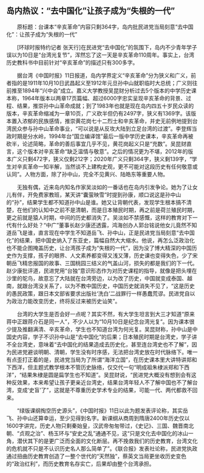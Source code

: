## 岛内热议：“去中国化”让孩子成为“失根的一代”
　　原标题：台课本“辛亥革命”内容只剩364字，岛内批民进党当局刻意“去中国化”：让孩子成为“失根的一代”

　　[环球时报特约记者 张天行]在民进党“去中国化”的氛围下，岛内不少青年学子误以为10日是“台湾光复节”，浑然忘了这一天是辛亥革命110周年。事实上，台湾历史教科书中目前针对“辛亥革命”的描述只有300多字。

　　据台湾《中国时报》11日报道，岛内学界定义“辛亥革命”分为狭义和广义，前者指的是1911年10月10日武昌起义至1912年元旦孙中山就职临时大总统；广义则往前推至1894年“兴中会”成立。嘉义大学教授吴昆财分析过去5个版本的中学历史课本称，1964年版本以两章17页篇幅、超过6000字忠实呈现辛亥革命的背景、过程、结果，推崇孙中山革命成就；到了1983年也就是现在岛内四五十岁民众读的版本，辛亥革命缩减为一章10页，广义砍半但仍有2497字，狭义有1369字。该版本置入浓郁的民族感情，推崇黄花岗七十二烈士和辛亥革命，并史无前例地提到台湾民众参与孙中山革命事业，“可以说是从反攻大陆到立足台湾的过渡”。李登辉当政时期是分水岭，1994年台“国立编译馆”最后一版中学历史课本，辛亥革命再被砍半，论述简略，革命的善后事宜几乎不见，黄花岗起义只是“充数”。吴昆财直言，这个版本对辛亥革命“缺乏温情与敬意”。之后的情况更为不堪，2012年的版本广义只剩472字，狭义仅剩212字；2020年广义只剩364字，狭义剩139字，“学生对辛亥革命一知半解，当然谈不上建构史观，更不可能对这段历史有任何敬意或认同”。人物方面，除了孙中山，完全不见黄兴、陆皓东等重要人物。

　　无独有偶，近来岛内知名作家吴淡如的一番话也在岛内引发争论。她为了让女儿有伴，开免费家教班，某天讲“囊萤映雪”时提到孙康，顺口说这是孙中山的“孙”，结果学生都不知道孙中山是谁。她又让背朝代表，发现学生根本搞不清楚，在他们的认知中之前不是清朝，而是日本殖民时期，再之前是荷兰殖民时期，更之前就是猿人时期，中间的历史都消失了。吴淡如不禁感慨，这样的教育对下一代有什么好处？“中广”董事长赵少康还透露，鸿海创办人郭台铭说他女儿竟然不知道岳飞是谁，直言现在中学生不知道岳飞、孙中山，正是民进党当局刻意“去中国化”的结果，把中国史纳入了东亚史，篇幅自然大大缩水。他说，再怎么泛政治化也不能企图掩盖历史，让台湾孩子成为“失根的一代”，因为没了博大精深的中国历史作为支撑，孩子的眼界、人文素养都变得又浅又薄，历史课也变得失色，少了宋朝岳飞精忠报国的故事、三国桃园三结义的气盖山河，损失的都是我们的下一代。赵少康批评道，民进党用“台独”意识形态作为对历史课程的指导，就像是把头埋在沙里的鸵鸟，故意忘了大陆就在台湾旁边，以为改了历史，中国就变成泰国、越南，就跟台湾没关系了，以为不教中国历史，中国历史就消失不见了，“这是历史的愚民政策，跟日本文部省要求出版社‘洗白’二战罪行一样愚蠢荒谬。民进党自以为政治力能改变历史，终将反过来被历史讪笑”。

　　台湾的大学生是否会好一点呢？其实不然，有大学生坦言到大三才知道“原来蒋中正跟蒋介石是同一人”，不少人以为“10月10日是纪念台湾光复”。因为课本很少提及推翻满清、辛亥革命，学生也不知道台湾为何光复。吴昆财称，孙中山是中国史内容，学子不识孙中山是“去中国化”的后果；日本殖民时期是台湾史，学子讲不全台湾史，意味着“去中国化的结果造成去历史化，甚至连台湾史也不了解”，因为民进党避谈明朝、清朝，学生没有时序感，无法把台湾史放在时代脉络下。唯一有点歪打正着的是，民进党当局为了所谓“海洋立国”，在历史课本里大讲特讲郑和下西洋，但主题式教学根本不管历史脉络，仅交代一句“明成祖朱棣派郑和下西洋”，“结果朱棣是圆是扁学生也不知道”。吴昆财说，“民进党大概没有想到会有这种反效果，本来希望让孩子更亲近台湾史，结果台湾年轻人不了解中国也不了解台湾，变成‘史盲’了”，这就是不尊重历史学术专业的结果，可能一代、两代都救不回来。

　　“绿版课纲掏空历史源头”，《中国时报》11日以此为题发表评论称，其实岳飞、孙中山还算幸运，至少见得到名字。新课纲从商周到隋唐2400年历史仅以1600字讲完，历史人物只剩秦始皇，汉武帝匆匆带过，《史记》、三国、魏晋南北朝、“贞观之治”、杨玉环与“安史之乱”通通不见，这“只是文化去中国化的冰山一角，潜伏其下的是更广泛而全面的文化断层。再不挽救我们的历史教育，台湾文化的危机就不只是不认识历史名人那么简单了”。《联合报》发表社论称，民进党执政通过扭曲历史教育创造了一整个世代的“天然独”，蔡英文当局更坐收历史变色的“政治红利”，而历史教育名存实亡，后果却由整个台湾承担。

